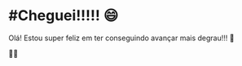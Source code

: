 #  #Cheguei!!!!! :smile:

Olá! Estou super feliz em ter conseguindo avançar mais degrau!!! :rocket:

:running_man:

